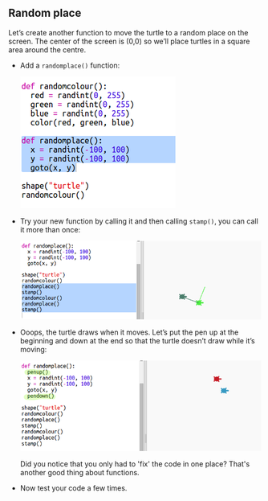 ## Random place



Let’s create another function to move the turtle to a random place on the screen. The center of the screen is (0,0) so we’ll place turtles in a square area around the centre. 

+ Add a `randomplace()` function:

    ![screenshot](images/modern-place-function.png)
    
+ Try your new function by calling it and then calling `stamp()`, you can call it more than once:

    ![screenshot](images/modern-call-place.png)

+ Ooops, the turtle draws when it moves. Let’s put the pen up at the beginning and down at the end so that the turtle doesn’t draw while it’s moving:

    ![screenshot](images/modern-place-pen.png)
    
    Did you notice that you only had to 'fix' the code in one place? That's another good thing about functions. 

+ Now test your code a few times.



